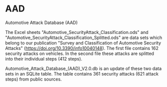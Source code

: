 # AAD
Automotive Attack Database (AAD)


The Excel sheets "Automotive_SecurityAttack_Classification.ods" and "Automotive_SecurityAttack_Classification_Splitted.ods" are data sets which belong to our publication "Survey and Classification of Automotive Security Attacks" (https://doi.org/10.3390/info10040148). The first file contains 162 security attacks on vehicles. In the second file these attacks are splitted into their individual steps (412 steps).

Automotive_Attack_Database_(AAD)_V2.0.db is an update of these two data sets in an SQLite table. The table contains 361 security attacks (621 attack steps) from public sources. 

